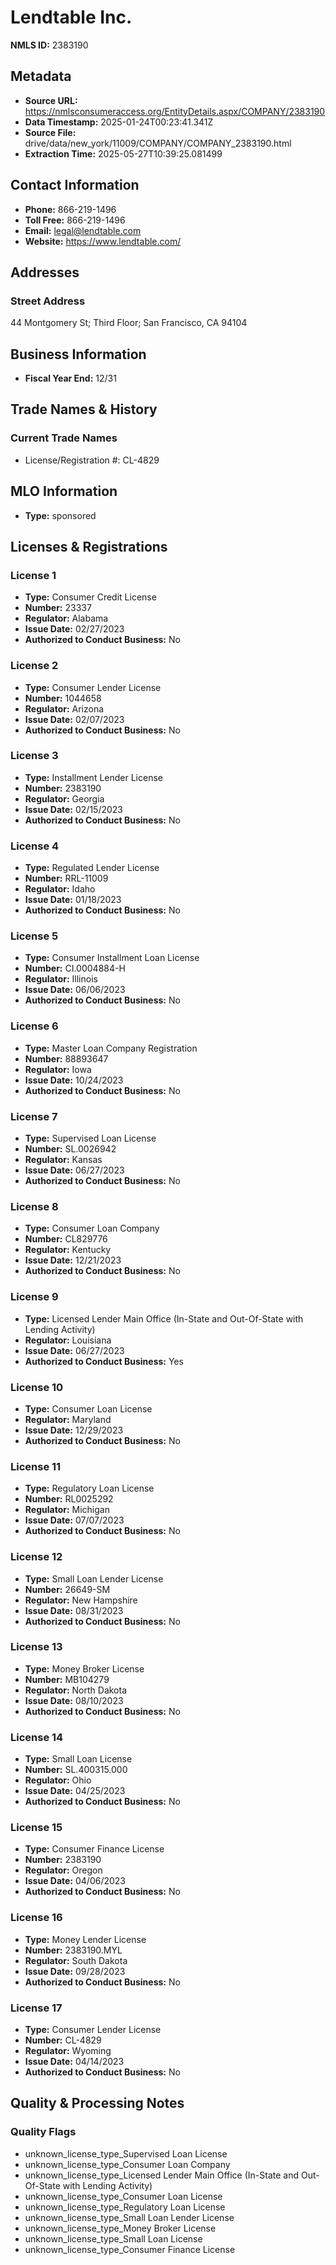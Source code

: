 # Lendtable Inc.

**NMLS ID:** 2383190

## Metadata
- **Source URL:** https://nmlsconsumeraccess.org/EntityDetails.aspx/COMPANY/2383190
- **Data Timestamp:** 2025-01-24T00:23:41.341Z
- **Source File:** drive/data/new_york/11009/COMPANY/COMPANY_2383190.html
- **Extraction Time:** 2025-05-27T10:39:25.081499

## Contact Information
- **Phone:** 866-219-1496
- **Toll Free:** 866-219-1496
- **Email:** legal@lendtable.com
- **Website:** https://www.lendtable.com/

## Addresses
### Street Address
44 Montgomery St; Third Floor; San Francisco, CA 94104

## Business Information
- **Fiscal Year End:** 12/31

## Trade Names & History
### Current Trade Names
- License/Registration #: CL-4829

## MLO Information
- **Type:** sponsored

## Licenses & Registrations

### License 1
- **Type:** Consumer Credit License
- **Number:** 23337
- **Regulator:** Alabama
- **Issue Date:** 02/27/2023
- **Authorized to Conduct Business:** No

### License 2
- **Type:** Consumer Lender License
- **Number:** 1044658
- **Regulator:** Arizona
- **Issue Date:** 02/07/2023
- **Authorized to Conduct Business:** No

### License 3
- **Type:** Installment Lender License
- **Number:** 2383190
- **Regulator:** Georgia
- **Issue Date:** 02/15/2023
- **Authorized to Conduct Business:** No

### License 4
- **Type:** Regulated Lender License
- **Number:** RRL-11009
- **Regulator:** Idaho
- **Issue Date:** 01/18/2023
- **Authorized to Conduct Business:** No

### License 5
- **Type:** Consumer Installment Loan License
- **Number:** CI.0004884-H
- **Regulator:** Illinois
- **Issue Date:** 06/06/2023
- **Authorized to Conduct Business:** No

### License 6
- **Type:** Master Loan Company Registration
- **Number:** 88893647
- **Regulator:** Iowa
- **Issue Date:** 10/24/2023
- **Authorized to Conduct Business:** No

### License 7
- **Type:** Supervised Loan License
- **Number:** SL.0026942
- **Regulator:** Kansas
- **Issue Date:** 06/27/2023
- **Authorized to Conduct Business:** No

### License 8
- **Type:** Consumer Loan Company
- **Number:** CL829776
- **Regulator:** Kentucky
- **Issue Date:** 12/21/2023
- **Authorized to Conduct Business:** No

### License 9
- **Type:** Licensed Lender Main Office (In-State and Out-Of-State with Lending Activity)
- **Regulator:** Louisiana
- **Issue Date:** 06/27/2023
- **Authorized to Conduct Business:** Yes

### License 10
- **Type:** Consumer Loan License
- **Regulator:** Maryland
- **Issue Date:** 12/29/2023
- **Authorized to Conduct Business:** No

### License 11
- **Type:** Regulatory Loan License
- **Number:** RL0025292
- **Regulator:** Michigan
- **Issue Date:** 07/07/2023
- **Authorized to Conduct Business:** No

### License 12
- **Type:** Small Loan Lender License
- **Number:** 26649-SM
- **Regulator:** New Hampshire
- **Issue Date:** 08/31/2023
- **Authorized to Conduct Business:** No

### License 13
- **Type:** Money Broker License
- **Number:** MB104279
- **Regulator:** North Dakota
- **Issue Date:** 08/10/2023
- **Authorized to Conduct Business:** No

### License 14
- **Type:** Small Loan License
- **Number:** SL.400315.000
- **Regulator:** Ohio
- **Issue Date:** 04/25/2023
- **Authorized to Conduct Business:** No

### License 15
- **Type:** Consumer Finance License
- **Number:** 2383190
- **Regulator:** Oregon
- **Issue Date:** 04/06/2023
- **Authorized to Conduct Business:** No

### License 16
- **Type:** Money Lender License
- **Number:** 2383190.MYL
- **Regulator:** South Dakota
- **Issue Date:** 09/28/2023
- **Authorized to Conduct Business:** No

### License 17
- **Type:** Consumer Lender License
- **Number:** CL-4829
- **Regulator:** Wyoming
- **Issue Date:** 04/14/2023
- **Authorized to Conduct Business:** No

## Quality & Processing Notes
### Quality Flags
- unknown_license_type_Supervised Loan License
- unknown_license_type_Consumer Loan Company
- unknown_license_type_Licensed Lender Main Office (In-State and Out-Of-State with Lending Activity)
- unknown_license_type_Consumer Loan License
- unknown_license_type_Regulatory Loan License
- unknown_license_type_Small Loan Lender License
- unknown_license_type_Money Broker License
- unknown_license_type_Small Loan License
- unknown_license_type_Consumer Finance License
